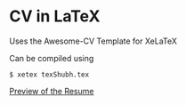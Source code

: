 # CV in LaTeX
Uses the Awesome-CV Template for XeLaTeX

Can be compiled using 

```shell
$ xetex texShubh.tex
```
[Preview of the Resume](/texShubh.pdf)
